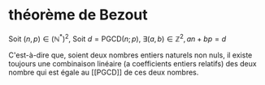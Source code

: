# théorème de Bezout
Soit $(n, p)\in(\mathbb N^*)^2$,
Soit $d = \text{PGCD}(n; p)$,
$\exists(a, b)\in\mathbb Z^2, an+bp = d$

C'est-à-dire que, soient deux nombres entiers naturels non nuls, il existe toujours une combinaison linéaire (a coefficients entiers relatifs) des deux nombre qui est égale au [[PGCD]] de ces deux nombres.

